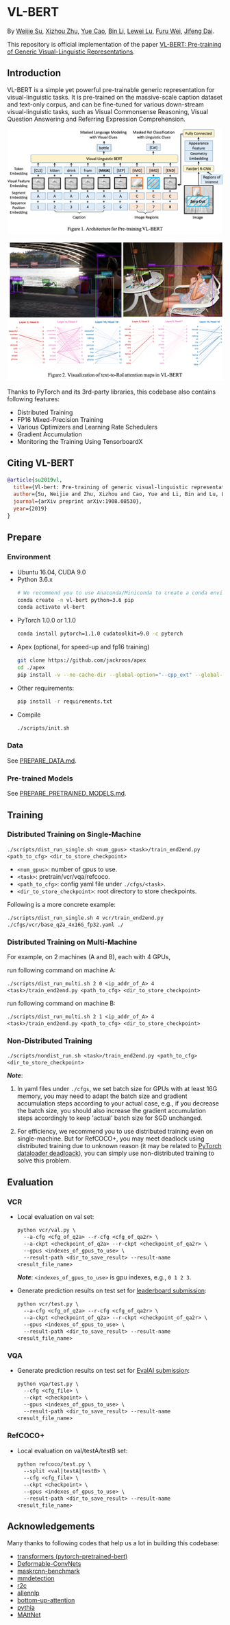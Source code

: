 # VL-BERT

By 
[Weijie Su](https://www.weijiesu.com/), 
[Xizhou Zhu](https://scholar.google.com/citations?user=02RXI00AAAAJ&hl=en), 
[Yue Cao](http://yue-cao.me/), 
[Bin Li](http://staff.ustc.edu.cn/~binli/), 
[Lewei Lu](https://www.linkedin.com/in/lewei-lu-94015977/), 
[Furu Wei](http://mindio.org/), 
[Jifeng Dai](https://jifengdai.org/).

This repository is official implementation of the paper 
[VL-BERT: Pre-training of Generic Visual-Linguistic Representations](https://arxiv.org/abs/1908.08530).

## Introduction

VL-BERT is a simple yet powerful pre-trainable generic representation for visual-linguistic tasks. 
It is pre-trained on the massive-scale caption dataset and text-only corpus, 
and can be fine-tuned for various down-stream visual-linguistic tasks, 
such as Visual Commonsense Reasoning, Visual Question Answering and Referring Expression Comprehension.

![](./figs/pretrain.png)

![](./figs/attention_viz.png)

Thanks to PyTorch and its 3rd-party libraries, this codebase also contains following features:
* Distributed Training
* FP16 Mixed-Precision Training
* Various Optimizers and Learning Rate Schedulers
* Gradient Accumulation
* Monitoring the Training Using TensorboardX

## Citing VL-BERT
```bibtex
@article{su2019vl,
  title={Vl-bert: Pre-training of generic visual-linguistic representations},
  author={Su, Weijie and Zhu, Xizhou and Cao, Yue and Li, Bin and Lu, Lewei and Wei, Furu and Dai, Jifeng},
  journal={arXiv preprint arXiv:1908.08530},
  year={2019}
}
```

## Prepare

### Environment
* Ubuntu 16.04, CUDA 9.0
* Python 3.6.x
    ```bash
    # We recommend you to use Anaconda/Miniconda to create a conda environment
    conda create -n vl-bert python=3.6 pip
    conda activate vl-bert
    ```
* PyTorch 1.0.0 or 1.1.0
    ```bash
    conda install pytorch=1.1.0 cudatoolkit=9.0 -c pytorch
    ```
* Apex (optional, for speed-up and fp16 training)
    ```bash
    git clone https://github.com/jackroos/apex
    cd ./apex
    pip install -v --no-cache-dir --global-option="--cpp_ext" --global-option="--cuda_ext" ./  
    ```
* Other requirements:
    ```bash
    pip install -r requirements.txt
    ```
* Compile
    ```bash
    ./scripts/init.sh
    ```

### Data

See [PREPARE_DATA.md](data/PREPARE_DATA.md).

### Pre-trained Models

See [PREPARE_PRETRAINED_MODELS.md](model/pretrained_model/PREPARE_PRETRAINED_MODELS.md).



## Training

### Distributed Training on Single-Machine

```
./scripts/dist_run_single.sh <num_gpus> <task>/train_end2end.py <path_to_cfg> <dir_to_store_checkpoint>
```
* ```<num_gpus>```: number of gpus to use.
* ```<task>```: pretrain/vcr/vqa/refcoco.
* ```<path_to_cfg>```: config yaml file under ```./cfgs/<task>```.
* ```<dir_to_store_checkpoint>```: root directory to store checkpoints.
 

Following is a more concrete example:
```
./scripts/dist_run_single.sh 4 vcr/train_end2end.py ./cfgs/vcr/base_q2a_4x16G_fp32.yaml ./
```

### Distributed Training on Multi-Machine

For example, on 2 machines (A and B), each with 4 GPUs, 

run following command on machine A:
```
./scripts/dist_run_multi.sh 2 0 <ip_addr_of_A> 4 <task>/train_end2end.py <path_to_cfg> <dir_to_store_checkpoint>
```

run following command on machine B:
```
./scripts/dist_run_multi.sh 2 1 <ip_addr_of_A> 4 <task>/train_end2end.py <path_to_cfg> <dir_to_store_checkpoint>
```


### Non-Distributed Training
```
./scripts/nondist_run.sh <task>/train_end2end.py <path_to_cfg> <dir_to_store_checkpoint>
```

***Note***:

1. In yaml files under ```./cfgs```, we set batch size for GPUs with at least 16G memory, you may need to adapt the batch size and 
gradient accumulation steps according to your actual case, e.g., if you decrease the batch size, you should also 
increase the gradient accumulation steps accordingly to keep 'actual' batch size for SGD unchanged.

2. For efficiency, we recommend you to use distributed training even on single-machine. But for RefCOCO+, you may meet deadlock
using distributed training due to unknown reason (it may be related to [PyTorch dataloader deadloack](https://github.com/pytorch/pytorch/issues/1355)), you can simply use
non-distributed training to solve this problem.

## Evaluation

### VCR
* Local evaluation on val set:
  ```
  python vcr/val.py \
    --a-cfg <cfg_of_q2a> --r-cfg <cfg_of_qa2r> \
    --a-ckpt <checkpoint_of_q2a> --r-ckpt <checkpoint_of_qa2r> \
    --gpus <indexes_of_gpus_to_use> \
    --result-path <dir_to_save_result> --result-name <result_file_name>
  ```
  ***Note***: ```<indexes_of_gpus_to_use>``` is gpu indexes, e.g., ```0 1 2 3```.

* Generate prediction results on test set for [leaderboard submission](https://visualcommonsense.com/leaderboard/):
  ```
  python vcr/test.py \
    --a-cfg <cfg_of_q2a> --r-cfg <cfg_of_qa2r> \
    --a-ckpt <checkpoint_of_q2a> --r-ckpt <checkpoint_of_qa2r> \
    --gpus <indexes_of_gpus_to_use> \
    --result-path <dir_to_save_result> --result-name <result_file_name>
  ```

### VQA
* Generate prediction results on test set for [EvalAI submission](https://evalai.cloudcv.org/web/challenges/challenge-page/163/overview):
  ```
  python vqa/test.py \
    --cfg <cfg_file> \
    --ckpt <checkpoint> \
    --gpus <indexes_of_gpus_to_use> \
    --result-path <dir_to_save_result> --result-name <result_file_name>
  ```

### RefCOCO+

* Local evaluation on val/testA/testB set:
  ```
  python refcoco/test.py \
    --split <val|testA|testB> \
    --cfg <cfg_file> \
    --ckpt <checkpoint> \
    --gpus <indexes_of_gpus_to_use> \
    --result-path <dir_to_save_result> --result-name <result_file_name>
  ```

## Acknowledgements

Many thanks to following codes that help us a lot in building this codebase:
* [transformers (pytorch-pretrained-bert)](https://github.com/huggingface/transformers) 
* [Deformable-ConvNets](https://github.com/msracver/Deformable-ConvNets/)
* [maskrcnn-benchmark](https://github.com/facebookresearch/maskrcnn-benchmark)
* [mmdetection](https://github.com/open-mmlab/mmdetection)
* [r2c](https://github.com/rowanz/r2c)
* [allennlp](https://github.com/allenai/allennlp)
* [bottom-up-attention](https://github.com/peteanderson80/bottom-up-attention)
* [pythia](https://github.com/facebookresearch/pythia)
* [MAttNet](https://github.com/lichengunc/MAttNet)
